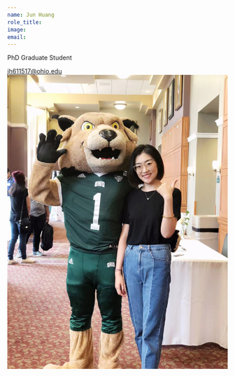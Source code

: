 ```yaml
---
name: Jun Huang
role_title:
image:
email:
---
```


PhD Graduate Student

jh611517@ohio.edu![](/images/staff_members/jun2-1.jpeg)